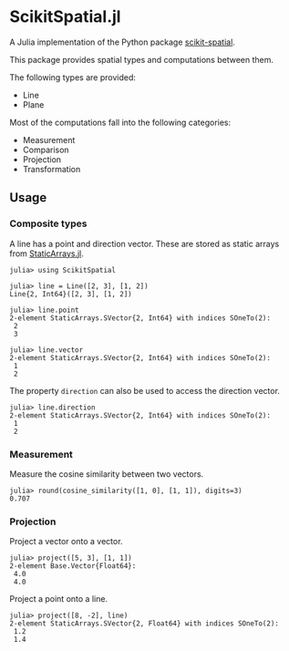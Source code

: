 # ScikitSpatial.jl

A Julia implementation of the Python package [scikit-spatial](https://github.com/ajhynes7/scikit-spatial).

This package provides spatial types and computations between them.

The following types are provided:
- Line
- Plane

Most of the computations fall into the following categories:
- Measurement
- Comparison
- Projection
- Transformation


## Usage

### Composite types

A line has a point and direction vector. These are stored as static arrays from [StaticArrays.jl](https://github.com/JuliaArrays/StaticArrays.jl).

```jldoctest
julia> using ScikitSpatial

julia> line = Line([2, 3], [1, 2])
Line{2, Int64}([2, 3], [1, 2])

julia> line.point
2-element StaticArrays.SVector{2, Int64} with indices SOneTo(2):
 2
 3

julia> line.vector
2-element StaticArrays.SVector{2, Int64} with indices SOneTo(2):
 1
 2
```

The property `direction` can also be used to access the direction vector.

```
julia> line.direction
2-element StaticArrays.SVector{2, Int64} with indices SOneTo(2):
 1
 2
```

### Measurement

Measure the cosine similarity between two vectors.

```jldoctest
julia> round(cosine_similarity([1, 0], [1, 1]), digits=3)
0.707
```

### Projection

Project a vector onto a vector.

```jldoctest
julia> project([5, 3], [1, 1])
2-element Base.Vector{Float64}:
 4.0
 4.0
```

Project a point onto a line.

```jldoctest
julia> project([8, -2], line)
2-element StaticArrays.SVector{2, Float64} with indices SOneTo(2):
 1.2
 1.4
```
